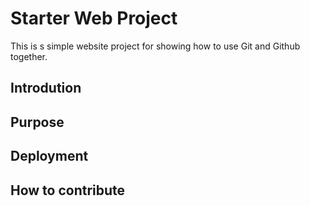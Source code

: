 # Starter Web Project

This is s simple website project for showing how to use Git and Github together.

## Introdution

## Purpose

## Deployment

## How to contribute